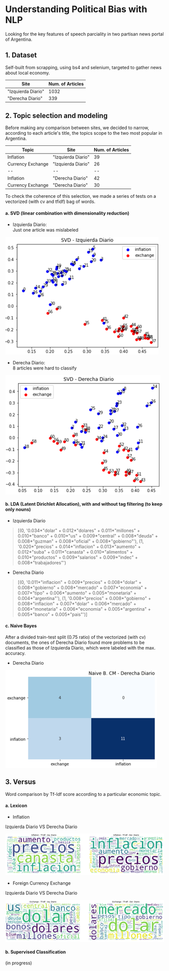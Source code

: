 # Understanding Political Bias with NLP

Looking for the key features of speech parciality in two partisan news portal of Argentina.

## 1. Dataset

Self-built from scrapping, using bs4 and selenium, targeted to gather news about local economy.

Site|Num. of Articles
--|--
"Izquierda Diario"|1032
"Derecha Diario"|339

## 2. Topic selection and modeling

Before making any comparison between sites, we decided to narrow, according to each article's title, the topics scope to the two most popular in Argentina.

Topic|Site|Num. of Articles
--|--|--
Inflation|"Izquierda Diario"|39
Currency Exchange|"Izquierda Diario"|26
--|--|--
Inflation|"Derecha Diario"|42
Currency Exchange|"Derecha Diario"|30

To check the coherence of this selection, we made a series of tests on a vectorized (with cv and tfidf) bag of words.

#### a. SVD (linear combination with dimensionality reduction)

- Izquierda Diario:<br>
Just one article was mislabeled

![](https://github.com/guidomitolo/pol_bias_nlp/blob/main/img/svd_izq.png)


- Derecha Diario:<br>
8 articles were hard to classify

![](https://github.com/guidomitolo/pol_bias_nlp/blob/main/img/svd_der.png)
  
  
#### b. LDA (Latent Dirichlet Allocation), with and without tag filtering (to keep only nouns)

- Izquierda Diario

> [(0,
  '0.034*"dolar" + 0.012*"dolares" + 0.011*"millones" + 0.010*"banco" + 0.010*"us" + 0.009*"central" + 0.008*"deuda" + 0.008*"guzman" + 0.008*"oficial" + 0.008*"gobierno"'),
 (1,
  '0.020*"precios" + 0.014*"inflacion" + 0.013*"aumento" + 0.012*"suba" + 0.011*"canasta" + 0.010*"alimentos" + 0.010*"productos" + 0.009*"salarios" + 0.009*"indec" + 0.008*"trabajadores"')

- Derecha Diario

> [(0,
  '0.011*"inflacion" + 0.009*"precios" + 0.008*"dolar" + 0.008*"gobierno" + 0.008*"mercado" + 0.007*"economia" + 0.007*"tipo" + 0.006*"aumento" + 0.005*"monetaria" + 0.004*"argentina"'),
 (1,
  '0.008*"precios" + 0.008*"gobierno" + 0.008*"inflacion" + 0.007*"dolar" + 0.006*"mercado" + 0.006*"monetaria" + 0.006*"economia" + 0.005*"argentina" + 0.005*"banco" + 0.005*"pais"')]

#### c. Naive Bayes

After a divided train-test split (0.75 ratio) of the vectorized (with cv) documents, the ones of Derecha Diario found more problems to be classified as those of Izquierda Diario, which were labeled with the max. accuracy.

- Derecha Diario

![](https://github.com/guidomitolo/pol_bias_nlp/blob/main/img/conf_matrix_der.png)

## 3. Versus

Word comparison by Tf-Idf score according to a particular economic topic.

#### a. Lexicon

- Inflation

Izquierda Diario VS Derecha Diario

![](https://github.com/guidomitolo/pol_bias_nlp/blob/main/img/inflation_VS.png)

- Foreign Currency Exchange

Izquierda Diario VS Derecha Diario

![](https://github.com/guidomitolo/pol_bias_nlp/blob/main/img/exchange_VS.png)

#### b. Supervised Classification

(in progress)

